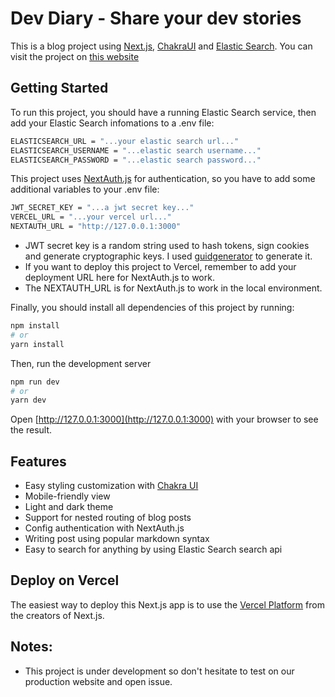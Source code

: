 # Dev Diary - Share your dev stories

This is a blog project using [Next.js](https://nextjs.org/), [ChakraUI](https://chakra-ui.com/) and [Elastic Search](https://www.elastic.co/elasticsearch/). You can visit the project on [this website](https://dev-diary-nu.vercel.app/)

## Getting Started

To run this project, you should have a running Elastic Search service, then add your Elastic Search infomations to a .env file:

```bash
ELASTICSEARCH_URL = "...your elastic search url..."
ELASTICSEARCH_USERNAME = "...elastic search username..."
ELASTICSEARCH_PASSWORD = "...elastic search password..."
```

This project uses [NextAuth.js](https://next-auth.js.org/) for authentication, so you have to add some additional variables to your .env file:

```bash
JWT_SECRET_KEY = "...a jwt secret key..."
VERCEL_URL = "...your vercel url..."
NEXTAUTH_URL = "http://127.0.0.1:3000"
```

- JWT secret key is a random string used to hash tokens, sign cookies and generate cryptographic keys. I used [guidgenerator](https://www.guidgenerator.com/) to generate it.
- If you want to deploy this project to Vercel, remember to add your deployment URL here for NextAuth.js to work.
- The NEXTAUTH_URL is for NextAuth.js to work in the local environment.

Finally, you should install all dependencies of this project by running:

```bash
npm install
# or
yarn install
```

Then, run the development server

```bash
npm run dev
# or
yarn dev
```

Open [http://127.0.0.1:3000](http://127.0.0.1:3000) with your browser to see the result.

## Features

- Easy styling customization with [Chakra UI](https://chakra-ui.com/guides/first-steps)
- Mobile-friendly view
- Light and dark theme
- Support for nested routing of blog posts
- Config authentication with NextAuth.js
- Writing post using popular markdown syntax
- Easy to search for anything by using Elastic Search search api

## Deploy on Vercel

The easiest way to deploy this Next.js app is to use the [Vercel Platform](https://vercel.com/new?utm_medium=default-template&filter=next.js&utm_source=create-next-app&utm_campaign=create-next-app-readme) from the creators of Next.js.

## Notes:

- This project is under development so don't hesitate to test on our production website and open issue.
